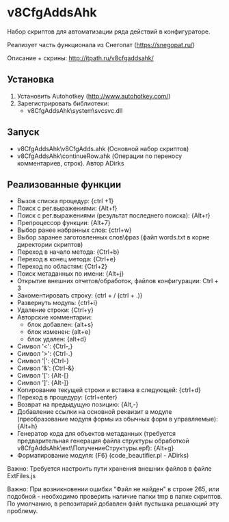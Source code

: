 v8CfgAddsAhk
============
Набор скриптов для автоматизации ряда действий в конфигураторе.

Реализует часть функционала из Снегопат (https://snegopat.ru/)

Описание + скрины: http://itpath.ru/v8cfgaddsahk/

Установка
------------
1. Установить Autohotkey (http://www.autohotkey.com/)
2. Зарегистрировать библиотеки: 
	- v8CfgAddsAhk\system\svcsvc.dll
	
Запуск
------------
- v8CfgAddsAhk\v8CfgAdds.ahk (Основной набор скриптов)
- v8CfgAddsAhk\continueRow.ahk (Операции по переносу комментариев, строк). Автор ADirks

Реализованные функции
------------

- Вызов списка процедур: {ctrl +1}
- Поиск с рег.выражениями: {Alt+f}
- Поиск с рег.выражениями (результат последнего поиска): {Alt+r}
- Препроцессор функции: {Alt+7}
- Выбор ранее набранных слов: {ctrl+w}
- Выбор заранее заготовленных слов\фраз (файл words.txt в корне директории скриптов)
- Переход в начало метода: {Ctrl+b}
- Переход в конец метода: {Ctrl+e}
- Переход по областям: {Ctrl+2}
- Поиск метаданных по имени: {Alt+j}
- Открытие внешних отчетов/обработок, файлов конфигурации: Ctrl + 3 
- Закоментировать строку: {ctrl + / (ctrl + .)}
- Развернуть модуль: {ctrl+i}
- Удаление строки: {Ctrl+y}
- Авторские комментарии:
	- блок добавлен: {alt+s}
	- блок изменен: {alt+e}
	- блок удален: {alt+d}
- Cимвол '<': {Ctrl-,}
- Cимвол '>': {Ctrl-.}
- Cимвол '|': {Ctrl-\}
- Cимвол '&': {Ctrl-&}
- Cимвол '[': {Alt-[}
- Cимвол ']': {Alt-]}
- Копирование текущей строки и вставка в следующей: {ctrl+d}
- Переход в процедуру: {ctrl+enter}
- Возврат на предыдущую позицию: {Alt,-}
- Добавление ссылки на основной реквизит в модуле (преобразование модуля формы из обычных форм в управляемые): {Alt+h}
- Генератор кода для объектов метаданных (требуется предварительная генерация файла структуры обработкой v8CfgAddsAhk\ext\ПолучениеСтруктуры.epf): {Alt+g}
- Форматирование модуля: {F6} (code_beautifier.pl - ADirks)

Важно: Требуется настроить пути хранения внешних файлов в файле ExtFiles.js

Важно: При возникновении ошибки "Файл не найден" в строке 265, или подобной - необходимо проверить наличие папки tmp в папке скриптов. По умолчанию, в репозитарий добавлен файл пустышка решающий эту проблему.

